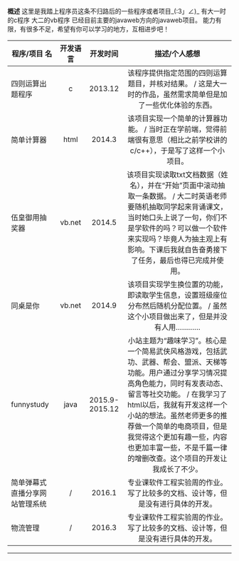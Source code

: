  
 
 
 
 
 
 **概述**
 这里是我踏上程序员这条不归路后的一些程序或者项目\_(:3」∠)\_
有大一时的c程序 大二的vb程序 已经目前主要的javaweb方向的javaweb项目。
能力有限，有很多不足，希望有你可以学习的地方，互相进步吧！


| 程序/项目 名                      | 开发语言  | 开发时间          |描述/个人感想                                    |
| -----                             |:----:     | :----:            |:----:|
| 四则运算出题程序                  |   c       |   2013.12         |该程序提供指定范围的四则运算题目，并核对结果。 / 这是大一时的作品，虽然需求简单但是加了一些优化体验的东西。|
| 简单计算器                        |   html    |   2014.3          |该项目实现一个简单的计算器功能。 / 当时正在学前端，觉得前端很有意思（相比之前学校讲的c/c++），于是写了这样一个小项目。|
| 伍皇御用抽奖器                    |   vb.net  |   2014.5          |该项目实现读取txt文档数据（姓名），并在“开始”页面中滚动抽取一条数据。 / 大二时英语老师要随机抽取同学起来背诵课文，当时她口头上说了一句，你们不是学软件的吗？可以做一个软件来实现吗？毕竟人为抽主观上有影响。下课后我就自告奋勇接下了任务，最后也得已完成并使用。|
| 同桌是你                          |   vb.net  |   2014.9          |该项目实现学生换位置的功能，即读取学生信息，设置班级座位分布然后随机分配位置。 / 虽然这个小项目做出来了，但是并没有人用…………|
| funnystudy                        |   java    |   2015.9-2015.12  |小站主题为“趣味学习”。核心是一个简易武侠风格游戏，包括武功、武器、帮会、盟派、天梯等功能。用户通过分享学习情况提高角色能力，同时有发表动态、留言等社交功能。 / 在我学习了html以后，我就有开发这样一个小站的想法。虽然老师更多的推荐做一个简单的电商项目，但是我觉得这个更加有趣一些，内容也更加丰富一些，不是千篇一律的增删改查。这个项目的开发让我成长了不少。|
| 简单弹幕式直播分享网站管理系统    |   /       |   2016.1          |专业课软件工程实验周的作业。写了比较多的文档、设计等，但是没有进行具体的开发。|
| 物流管理                          |   /       |   2016.3          |专业课软件工程实验周的作业。写了比较多的文档、设计等，但是没有进行具体的开发。|
---------------------------------
